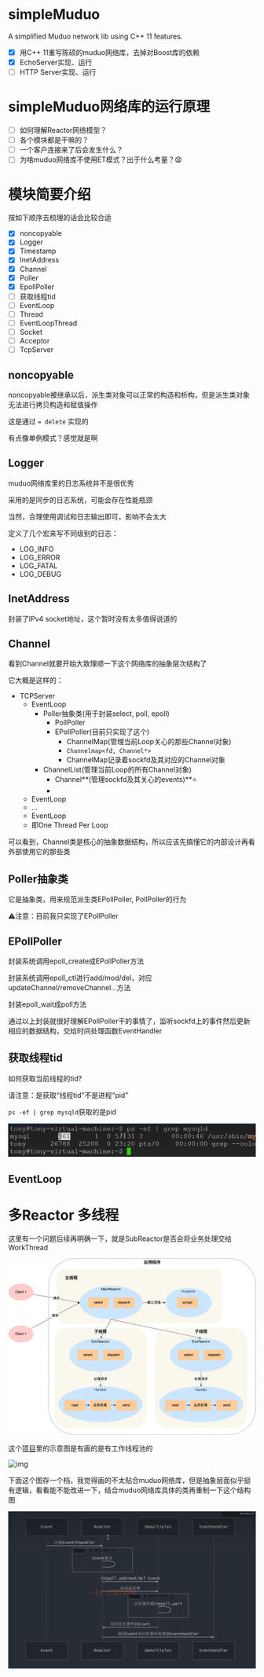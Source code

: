 # simpleMuduo

A simplified Muduo network lib using C++ 11 features.

* [X] 用C++ 11重写陈硕的muduo网络库，去掉对Boost库的依赖
* [X] EchoServer实现、运行
* [ ] HTTP Server实现、运行

# simpleMuduo网络库的运行原理

* [ ] 如何理解Reactor网络模型？
* [ ] 各个模块都是干嘛的？
* [ ] 一个客户连接来了后会发生什么？
* [ ] 为啥muduo网络库不使用ET模式？出于什么考量？😧

# 模块简要介绍

按如下顺序去梳理的话会比较合适

* [X] noncopyable
* [X] Logger
* [X] Timestamp
* [X] InetAddress
* [X] Channel
* [X] Poller
* [X] EpollPoller
* [ ] 获取线程tid
* [ ] EventLoop
* [ ] Thread
* [ ] EventLoopThread
* [ ] Socket
* [ ] Acceptor
* [ ] TcpServer

## noncopyable

noncopyable被继承以后，派生类对象可以正常的构造和析构，但是派生类对象无法进行拷贝构造和赋值操作

这是通过 `= delete` 实现的

有点像单例模式？感觉就是啊

## Logger

muduo网络库里的日志系统并不是很优秀

采用的是同步的日志系统，可能会存在性能瓶颈

当然，合理使用调试和日志输出即可，影响不会太大

定义了几个宏来写不同级别的日志：

* LOG_INFO
* LOG_ERROR
* LOG_FATAL
* LOG_DEBUG

## InetAddress

封装了IPv4 socket地址，这个暂时没有太多值得说道的


## Channel

看到Channel就要开始大致理顺一下这个网络库的抽象层次结构了

它大概是这样的：

* TCPServer
  * EventLoop
    * Poller抽象类(用于封装select, poll, epoll)
      * PollPoller
      * EPollPoller(目前只实现了这个)
        * ChannelMap(管理当前Loop关心的那些Channel对象)
        * `Channelmap<fd, Channel*>`
        * ChannelMap记录着sockfd及其对应的Channel对象
    * ChannelList(管理当前Loop的所有Channel对象)
      * Channel**(管理sockfd及其关心的events)**⭐️
      * 
  * EventLoop
  * ...
  * EventLoop
  * 即One Thread Per Loop

可以看到，Channel类是核心的抽象数据结构，所以应该先搞懂它的内部设计再看外部使用它的那些类

## Poller抽象类

它是抽象类，用来规范派生类EPollPoller, PollPoller的行为

⚠️注意：目前我只实现了EPollPoller


## EPollPoller

封装系统调用epoll_create成EPollPoller方法

封装系统调用epoll_ctl进行add/mod/del，对应updateChannel/removeChannel...方法

封装epoll_wait成poll方法

通过以上封装就很好理解EPollPoller干的事情了，监听sockfd上的事件然后更新相应的数据结构，交给时间处理函数EventHandler

## 获取线程tid

如何获取当前线程的tid?

请注意：是获取“线程tid"不是进程“pid"

`ps -ef | grep mysqld`获取的是pid

![1697976155794](image/README/1697976155794.png)



## EventLoop



# 多Reactor 多线程

这里有一个问题后续再明确一下，就是SubReactor是否会将业务处理交给WorkThread

![img](image/README/1694440902198.png)

这个[项目](https://github.com/Shangyizhou/A-Tiny-Network-Library)里的示意图是有画的是有工作线程池的

![img](https://camo.githubusercontent.com/43f02acdbd589ba7df40fdd0a7890a47314fc8d08e831f5f22c6f0414d0acd4d/68747470733a2f2f63646e2e6e6c61726b2e636f6d2f79757175652f302f323032322f706e672f32363735323037382f313637303835333133343532382d63383864323766322d313061322d343664332d623330382d3438663736333261326630392e706e673f782d6f73732d70726f636573733d696d616765253246726573697a65253243775f3933372532436c696d69745f30)


下面这个图存一个档，我觉得画的不太贴合muduo网络库，但是抽象层面似乎挺有逻辑，看看能不能改进一下，结合muduo网络库具体的类再重制一下这个结构图

![1697976958917](image/README/1697976958917.png)
